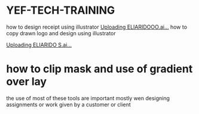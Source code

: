 # YEF-TECH-TRAINING
how to design receipt using illustrator
[Uploading ELIARIDOOO.ai…]()
how to copy drawn logo and design using illustrator

[Uploading ELIARIDO S.ai…]()


# how to clip mask and use of gradient over lay #
the use of most of these tools are important 
mostly wen designing assignments or work given by a customer or client 
